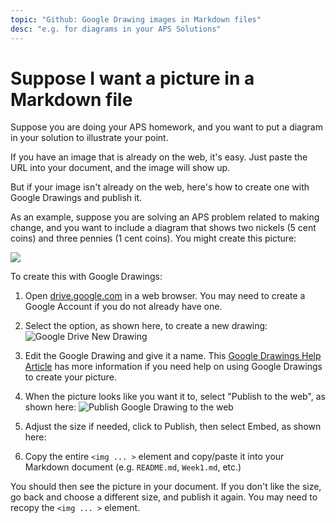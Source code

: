 ```yaml
---
topic: "Github: Google Drawing images in Markdown files"
desc: "e.g. for diagrams in your APS Solutions"
---
```


# Suppose I want a picture in a Markdown file

Suppose you are doing your APS homework, and you want to put a diagram
in your solution to illustrate your point.

If you have an image that is already on the web, it's easy.  Just 
paste the URL into your document, and the image will show up.

But if your image isn't already on the web, here's how to create one
with Google Drawings and publish it.

As an example, suppose you are solving an APS problem related to making change, and you want to include a diagram that shows two nickels (5 cent coins) and three pennies (1 cent coins).  You might create this picture:

<img src="https://docs.google.com/drawings/d/1ylTKc_xZq4Zq982vhqlbZ03vA3I-5rIcw5-SdCx43-w/pub?w=867&amp;h=278">

To create this with Google Drawings:

1. Open [drive.google.com](https://drive.google.com) in a web browser.  You may need to create a Google Account if you do     not already have one.    

2.  Select the option, as shown here, to create a new drawing:  ![Google Drive New Drawing](new-google-drawing-50.png)

3.  Edit the Google Drawing and give it a name.   This [Google Drawings Help Article](https://support.google.com/docs/topic/1360903?hl=en&ref_topic=1397170) has more information if you need help on using Google Drawings to create your picture.

4.  When the picture looks like you want it to, select "Publish to the web", as shown here: ![Publish Google Drawing to the web](google-drawings-publish-to-the-web-50.png)
5.  Adjust the size if needed, click to Publish, then select Embed, as shown here:
6.  Copy the entire `<img ... >` element and copy/paste it into your Markdown document (e.g. `README.md`, `Week1.md`, etc.)

You should then see the picture in your document.  If you don't like the size, go back and choose a different size, and publish it again.  You may need to recopy the `<img ... >` element.

<div style="display:none;">https://ucsd-cse-spis-2016.github.io/topics/github_google_drawings/</div>

